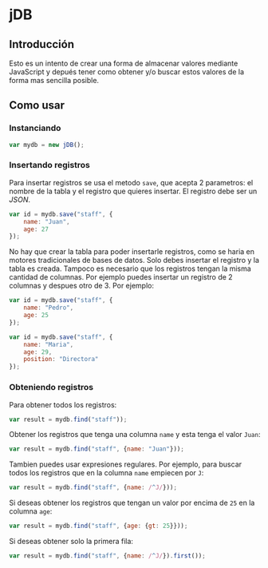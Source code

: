 # jDB

## Introducción

Esto es un intento de crear una forma de almacenar valores mediante JavaScript y depués tener como obtener y/o buscar estos valores de la forma mas sencilla posible.

## Como usar

### Instanciando

```javascript
var mydb = new jDB();
```

### Insertando registros

Para insertar registros se usa el metodo `save`, que acepta 2 parametros: el nombre de la tabla y el registro que quieres insertar. El registro debe ser un *JSON*.

```javascript
var id = mydb.save("staff", {  
    name: "Juan",  
    age: 27  
});
```

No hay que crear la tabla para poder insertarle registros, como se haria en motores tradicionales de bases de datos. Solo debes insertar el registro y la tabla es creada. Tampoco es necesario que los registros tengan la misma cantidad de columnas. Por ejemplo puedes insertar un registro de 2 columnas y despues otro de 3. Por ejemplo:

```javascript
var id = mydb.save("staff", {  
    name: "Pedro",  
    age: 25  
});

var id = mydb.save("staff", {  
    name: "Maria",  
    age: 29,
    position: "Directora"  
});
```

### Obteniendo registros

Para obtener todos los registros:

```javascript
var result = mydb.find("staff"));
```

Obtener los registros que tenga una columna `name` y esta tenga el valor `Juan`:

```javascript
var result = mydb.find("staff", {name: "Juan"}));
```

Tambien puedes usar expresiones regulares. Por ejemplo, para buscar todos los registros que en la columna `name` empiecen por `J`:

```javascript
var result = mydb.find("staff", {name: /^J/}));
```

Si deseas obtener los registros que tengan un valor por encima de `25` en la columna `age`:

```javascript
var result = mydb.find("staff", {age: {gt: 25}}));
```

Si deseas obtener solo la primera fila:

```javascript
var result = mydb.find("staff", {name: /^J/}).first());
```
